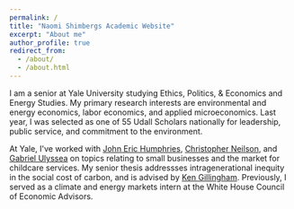 ```yaml
---
permalink: /
title: "Naomi Shimbergs Academic Website"
excerpt: "About me"
author_profile: true
redirect_from: 
  - /about/
  - /about.html
---
```


I am a senior at Yale University studying Ethics, Politics, & Economics and Energy Studies. My primary research interests are environmental and energy economics, labor economics, and applied microeconomics. Last year, I was selected as one of 55 Udall Scholars nationally for leadership, public service, and commitment to the environment.

At Yale, I've worked with [John Eric Humphries](https://johnerichumphries.com/), [Christopher Neilson](https://christopherneilson.github.io/), and [Gabriel Ulyssea](https://sites.google.com/view/gabriel-ulyssea) on topics relating to small businesses and the market for childcare services. My senior thesis addressses intragenerational inequity in the social cost of carbon, and is advised by [Ken Gillingham](https://resources.environment.yale.edu/gillingham/). Previously, I served as a climate and energy markets intern at the White House Council of Economic Advisors.


